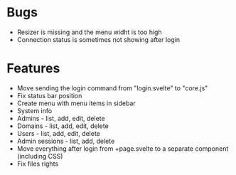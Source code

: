 # Bugs

- Resizer is missing and the menu widht is too high
- Connection status is sometimes not showing after login

# Features

- Move sending the login command from "login.svelte" to "core.js"
- Fix status bar position
- Create menu with menu items in sidebar
- System info
- Admins - list, add, edit, delete
- Domains - list, add, edit, delete
- Users - list, add, edit, delete
- Admin sessions - list, add, delete
- Move everything after login from +page.svelte to a separate component (including CSS)
- Fix files rights
